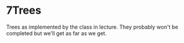 # 7Trees
Trees as implemented by the class in lecture. They probably won't be completed but we'll get as far as we get.
